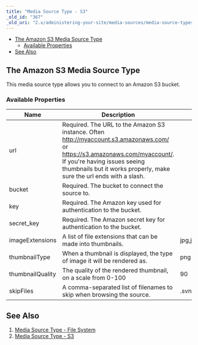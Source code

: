 ```yaml
---
title: "Media Source Type - S3"
_old_id: "367"
_old_uri: "2.x/administering-your-site/media-sources/media-source-types/media-source-type-s3"
---
```


- [The Amazon S3 Media Source Type](#MediaSourceType-S3-TheAmazonS3MediaSourceType)
  - [Available Properties](#MediaSourceType-S3-AvailableProperties)
- [See Also](#MediaSourceType-S3-SeeAlso)



## The Amazon S3 Media Source Type

This media source type allows you to connect to an Amazon S3 bucket.

### Available Properties

| Name | Description | Default Value |
|------|-------------|---------------|
| url | Required. The URL to the Amazon S3 instance. Often <http://myaccount.s3.amazonaws.com/> or <https://s3.amazonaws.com/myaccount/>. If you're having issues seeing thumbnails but it works properly, make sure the url ends with a slash. |  |
| bucket | Required. The bucket to connect the source to. |  |
| key | Required. The Amazon key used for authentication to the bucket. |
| secret\_key | Required. The Amazon secret key for authentication to the bucket. |
| imageExtensions | A list of file extensions that can be made into thumbnails. | jpg,jpeg,png,gif |
| thumbnailType | When a thumbnail is displayed, the type of image it will be rendered as. | png |
| thumbnailQuality | The quality of the rendered thumbnail, on a scale from 0-100 | 90 |
| skipFiles | A comma-separated list of filenames to skip when browsing the source. | .svn,.git,\_notes,nbproject,.idea,.DS\_Store |
## See Also

1. [Media Source Type - File System](administering-your-site/media-sources/media-source-types/media-source-type-file-system)
2. [Media Source Type - S3](administering-your-site/media-sources/media-source-types/media-source-type-s3)